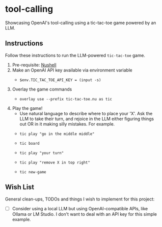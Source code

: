 # tool-calling

Showcasing OpenAI's tool-calling using a tic-tac-toe game powered by an LLM.


## Instructions

Follow these instructions to run the LLM-powered `tic-tac-toe` game.

1. Pre-requisite: [Nushell](https://github.com/nushell/nushell)
2. Make an OpenAI API key available via environment variable
    * ```nushell
      $env.TIC_TAC_TOE_API_KEY = (input -s)
      ```
3. Overlay the game commands
    * ```nushell
      overlay use --prefix tic-tac-toe.nu as tic
      ```
4. Play the game!
    * Use natural language to describe where to place your 'X'. Ask the LLM to take their turn, and rejoice in the LLM
      either figuring things out OR in it making silly mistakes. For example.
    * ```nushell
      tic play "go in the middle middle"
      ```
    * ```nushell
      tic board
      ```
    * ```nushell
      tic play "your turn"
      ```
    * ```nushell
      tic play "remove X in top right"
      ```
    * ```nushell
      tic new-game
      ```


## Wish List

General clean-ups, TODOs and things I wish to implement for this project:

* [ ] Consider using a local LLM but using OpenAI-compatible APIs, like Ollama or LM Studio. I don't want to deal with an API key for this simple example.
